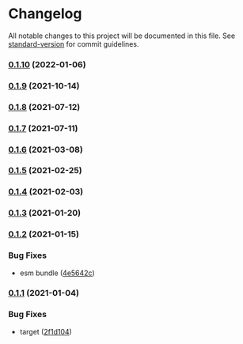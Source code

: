 # Changelog

All notable changes to this project will be documented in this file. See [standard-version](https://github.com/conventional-changelog/standard-version) for commit guidelines.

### [0.1.10](https://github.com/BlackGlory/userstyle/compare/v0.1.9...v0.1.10) (2022-01-06)

### [0.1.9](https://github.com/BlackGlory/userstyle/compare/v0.1.8...v0.1.9) (2021-10-14)

### [0.1.8](https://github.com/BlackGlory/userstyle/compare/v0.1.7...v0.1.8) (2021-07-12)

### [0.1.7](https://github.com/BlackGlory/userstyle/compare/v0.1.6...v0.1.7) (2021-07-11)

### [0.1.6](https://github.com/BlackGlory/userstyle/compare/v0.1.5...v0.1.6) (2021-03-08)

### [0.1.5](https://github.com/BlackGlory/userstyle/compare/v0.1.4...v0.1.5) (2021-02-25)

### [0.1.4](https://github.com/BlackGlory/userstyle/compare/v0.1.3...v0.1.4) (2021-02-03)

### [0.1.3](https://github.com/BlackGlory/userstyle/compare/v0.1.2...v0.1.3) (2021-01-20)

### [0.1.2](https://github.com/BlackGlory/userstyle/compare/v0.1.1...v0.1.2) (2021-01-15)


### Bug Fixes

* esm bundle ([4e5642c](https://github.com/BlackGlory/userstyle/commit/4e5642ce82d7df5a16db692268c5e5979eafa8ae))

### [0.1.1](https://github.com/BlackGlory/userstyle/compare/v0.1.0...v0.1.1) (2021-01-04)


### Bug Fixes

* target ([2f1d104](https://github.com/BlackGlory/userstyle/commit/2f1d104475c2ca1404635aa9ecdb0f831a937426))
